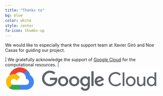 ```yaml
---
title: "Thanks to"
bg: blue
color: white
style: center
fa-icon: thumbs-up
---
```


We would like to especially thank the support team at Xavier Giró and Noe Casas for guiding our project.

|  We gratefully acknowledge the support of [Google Cloud](https://cloud.google.com/) for the computational resources. |  ![logo-cloud]


[logo-cloud]: ./assets/logos/gcloud.png "Logo of Google Cloud"
